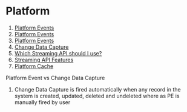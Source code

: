 # Platform

1. [Platform Events](https://developer.salesforce.com/blogs/developer-relations/2017/05/first-impressions-platform-events-salesforce-enterprise-messaging-platform.html)
1. [Platform Events](https://www.apexhours.com/integrating-with-salesforce-using-platform-events/)
1. [Platform Events](https://developer.salesforce.com/blogs/2018/12/platform-events-eventbus-a-new-chapter-in-the-never-ending-saga-of-bulkification.html)
2. [Change Data Capture](https://developer.salesforce.com/blogs/2018/08/what-is-change-data-capture)
3. [Which Streaming API should I use?](https://developer.salesforce.com/blogs/2018/07/which-streaming-event-do-i-use)
4. [Streaming API Features](https://developer.salesforce.com/docs/atlas.en-us.api_streaming.meta/api_streaming/event_comparison.htm)
5. [Platform Cache](https://developer.salesforce.com/blogs/2020/06/caching-in-the-salesforce-platform.html)


Platform Event vs Change Data Capture

1. Change Data Capture is fired automatically when any record in the system is created, updated, deleted and undeleted where as PE is manually fired by user
